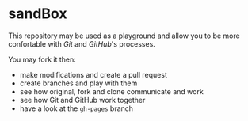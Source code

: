 # sandBox

This repository may be used as a playground and allow you to be more confortable with _Git_ and _GitHub_'s processes.

You may fork it then:

* make modifications and create a pull request
* create branches and play with them
* see how original, fork and clone communicate and work
* see how Git and GitHub work together
* have a look at the `gh-pages` branch

